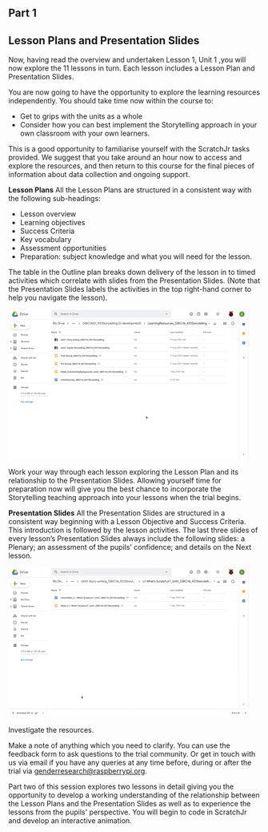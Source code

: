 ## Part 1
## Lesson Plans and Presentation Slides
Now, having read the overview and undertaken Lesson 1, Unit 1 ,you will now explore the 11 lessons in turn. Each lesson includes a Lesson Plan and Presentation Slides.

You are now going to have the opportunity to explore the learning resources independently. You should take time now within the course to:
+ Get to grips with the units as a whole
+ Consider how you can best implement the Storytelling approach in your own classroom with your own learners.

This is a good opportunity to familiarise yourself with the ScratchJr tasks provided. We suggest that you take around an hour now to access and explore the resources, and then return to this course for the final pieces of information about data collection and ongoing support.

**Lesson Plans**
All the Lesson Plans are structured in a consistent way with the following sub-headings:
+ Lesson overview
+ Learning objectives
+ Success Criteria
+ Key vocabulary
+ Assessment opportunities
+ Preparation: subject knowledge and what you will need for the lesson.

The table in the Outline plan breaks down delivery of the lesson in to timed activities which correlate with slides from the Presentation Slides. (Note that the Presentation Slides labels the activities in the top right-hand corner to help you navigate the lesson).

![Modelling Outline Plan](images/ks1storytelling-OutlinePlan.gif)

Work your way through each lesson exploring the Lesson Plan and its relationship to the Presentation Slides. Allowing yourself time for preparation now will give you the best chance to incorporate the Storytelling teaching approach into your lessons when the trial begins. 

**Presentation Slides**
All the Presentation Slides are structured in a consistent way beginning with a Lesson Objective and Success Criteria. This introduction is followed by the lesson activities. The last three slides of every lesson’s Presentation Slides always include the following slides: a Plenary; an assessment of the pupils’ confidence; and details on the Next lesson.

![Modelling explore Presentation Slides](images/ks1storytelling-PresentationSlides.gif)

Investigate the resources.

Make a note of anything which you need to clarify. You can use the feedback form to ask questions to the trial community. Or get in touch with us via email if you have any queries at any time before, during or after the trial via [genderresearch@raspberrypi.org](mailto:genderresearch@raspberrypi.org).

Part two of this session explores two lessons in detail giving you the opportunity to develop a working understanding of the relationship between the Lesson Plans and the Presentation Slides as well as to experience the lessons from the pupils' perspective. You will begin to code in ScratchJr and develop an interactive animation.
